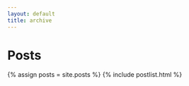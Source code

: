 ```yaml
---
layout: default
title: archive
---
```

# Posts

{% assign posts = site.posts %}
{% include postlist.html %}
  
  